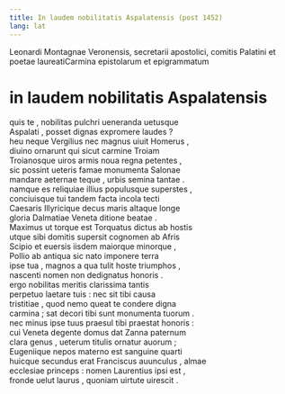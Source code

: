 ```yaml
---
title: In laudem nobilitatis Aspalatensis (post 1452)
lang: lat
--- 
```



 Leonardi Montagnae Veronensis, secretarii apostolici, comitis Palatini et poetae laureatiCarmina epistolarum et epigrammatum

# in laudem nobilitatis Aspalatensis

quis te , nobilitas pulchri ueneranda uetusque  
Aspalati , posset dignas expromere laudes ?  
heu neque Vergilius nec magnus uiuit Homerus ,  
diuino ornarunt qui sicut carmine Troiam  
Troianosque uiros armis noua regna petentes ,  
sic possint ueteris famae monumenta Salonae  
mandare aeternae teque , urbis semina tantae .  
namque es reliquiae illius populusque superstes ,  
conciuisque tui tandem facta incola tecti  
Caesaris Illyricique decus maris altaque longe  
gloria Dalmatiae Veneta ditione beatae .  
Maximus ut torque est Torquatus dictus ab hostis  
utque sibi domitis supersit cognomen ab Afris  
Scipio et euersis iisdem maiorque minorque ,  
Pollio ab antiqua sic nato imponere terra  
ipse tua , magnos a qua tulit hoste triumphos ,  
nascenti nomen non dedignatus honoris .  
ergo nobilitas meritis clarissima tantis  
perpetuo laetare tuis : nec sit tibi causa  
tristitiae , quod nemo queat te condere digna  
carmina ; sat decori tibi sunt monumenta tuorum .  
nec minus ipse tuus praesul tibi praestat honoris :  
cui Veneta degente domus dat Zanna paternum  
clara genus , ueterum titulis ornatur auorum ;  
Eugeniique nepos materno est sanguine quarti  
huicque secundus erat Franciscus auunculus , almae  
ecclesiae princeps : nomen Laurentius ipsi est ,  
fronde uelut laurus , quoniam uirtute uirescit .  
